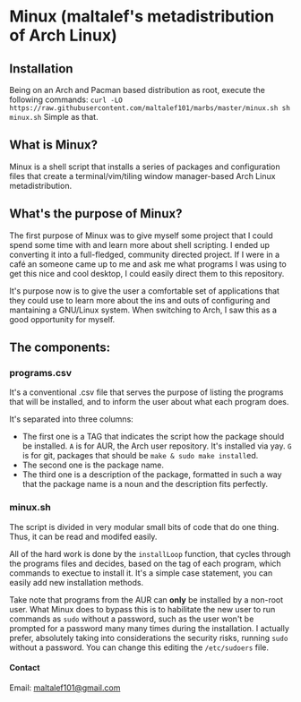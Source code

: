 # Minux (maltalef's metadistribution of Arch Linux)
## Installation

Being on an Arch and Pacman based distribution as root, execute the following commands:
`curl -LO https://raw.githubusercontent.com/maltalef101/marbs/master/minux.sh sh minux.sh`
Simple as that.

## What is Minux?
Minux is a shell script that installs a series of packages and configuration files that create a terminal/vim/tiling window manager-based Arch Linux metadistribution.

## What's the purpose of Minux?
The first purpose of Minux was to give myself some project that I could spend some time with and learn more about shell scripting. I ended up converting it into a full-fledged, community directed project. If I were in a café an someone came up to me and ask me what programs I was using to get this nice and cool desktop, I could easily direct them to this repository.

It's purpose now is to give the user a comfortable set of applications that they could use to learn more about the ins and outs of configuring and mantaining a GNU/Linux system. When switching to Arch, I saw this as a good opportunity for myself.

## The components:
### programs.csv
It's a conventional .csv file that serves the purpose of listing the programs that will be installed, and to inform the user about what each program does.

It's separated into three columns:

- The first one is a TAG that indicates the script how the package should be installed. `A` is for AUR, the Arch user repository. It's installed via yay. `G` is for git, packages that should be `make & sudo make install`ed.
- The second one is the package name.
- The third one is a description of the package, formatted in such a way that the package name is a noun and the description fits perfectly.

### minux.sh
The script is divided in very modular small bits of code that do one thing. Thus, it can be read and modifed easily.

All of the hard work is done by the `installLoop` function, that cycles through the programs files and decides, based on the tag of each program, which commands to exectue to install it. It's a simple case statement, you can easily add new installation methods.

Take note that programs from the AUR can **only** be installed by a non-root user. What Minux does to bypass this is to habilitate the new user to run commands as `sudo` without a password, such as the user won't be prompted for a password many many times during the installation.
I actually prefer, absolutely taking into considerations the security risks, running `sudo` without a password. You can change this editing the `/etc/sudoers` file.
#### Contact
Email: maltalef101@gmail.com

